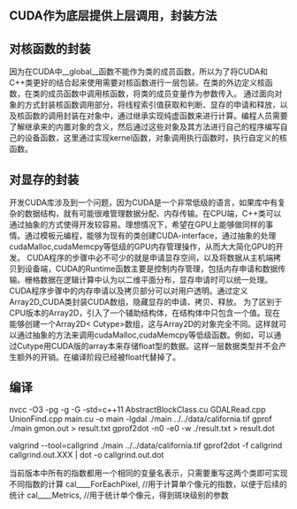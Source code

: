 CUDA作为底层提供上层调用，封装方法
----
## 对核函数的封装
因为在CUDA中__global__函数不能作为类的成员函数，所以为了将CUDA和C++类更好的结合起来使用需要对核函数进行一层包装。在类的外边定义核函数，在类的成员函数中调用核函数，将类的成员变量作为参数传入。
通过面向对象的方式封装核函数调用部分，将线程索引值获取和判断、显存的申请和释放，以及核函数的调用封装在对象中，通过继承实现纯虚函数来进行计算。编程人员需要了解继承来的内置对象的含义，然后通过这些对象及其方法进行自己的程序编写自己的设备函数，这里通过实现kernel函数，对象调用执行函数时，执行自定义的核函数。
## 对显存的封装
开发CUDA库涉及到一个问题，因为CUDA是一个非常低级的语言，如果库中有复杂的数据结构，就有可能很难管理数据分配、内存传输。在CPU端，C++类可以通过抽象的方式使得开发较容易。理想情况下，希望在GPU上能够做同样的事情。通过模板元编程，能够为现有的类创建CUDA-interface，通过抽象的处理cudaMalloc,cudaMemcpy等低级的GPU内存管理操作，从而大大简化GPU的开发。
CUDA程序的步骤中必不可少的就是申请显存空间，以及将数据从主机端拷贝到设备端，CUDA的Runtime函数主要是控制内存管理，包括内存申请和数据传输。栅格数据在逻辑计算中认为以二维平面分布，显存申请时可以统一处理。CUDA程序步骤中的内存申请以及拷贝部分可以对用户透明。通过定义Array2D_CUDA类封装CUDA数组，隐藏显存的申请、拷贝、释放。
为了区别于CPU版本的Array2D，引入了一个辅助结构体，在结构体中只包含一个值。现在能够创建一个Array2D< Cutype<T>>数组，这与Array2D<T>的对象完全不同。这样就可以通过抽象的方法来调用cudaMalloc,cudaMemcpy等低级函数。例如，可以通过Cutype<float>用CUDA版的array本来存储float型的数据。这样一层数据类型并不会产生额外的开销。在编译阶段已经被float代替掉了。

## 编译
nvcc -O3 -pg -g -G -std=c++11 AbstractBlockClass.cu GDALRead.cpp UnionFind.cpp main.cu -o main -lgdal
./main ../../data/california.tif
gprof ./main gmon.out > result.txt
gprof2dot -n0 -e0 -w ./result.txt > result.dot


valgrind --tool=callgrind ./main ../../data/california.tif
gprof2dot -f callgrind callgrind.out.XXX | dot -o callgrind.out.dot

当前版本中所有的指数都用一个相同的变量名表示，只需要重写这两个类即可实现不同指数的计算
						cal____ForEachPixel,	//用于计算单个像元的指数，以便于后续的统计
						cal____Metrics, 		//用于统计单个像元，得到斑块级别的参数
